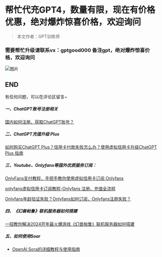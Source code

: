# 帮忙代充GPT4，数量有限，现在有价格优惠，绝对爆炸惊喜价格，欢迎询问
> 本文作者：GPT训练师




### 需要帮忙升级请联系vx：gptgood000 备注gpt，绝对爆炸惊喜价格，欢迎询问

![图片](https://gptblog.oss-cn-hangzhou.aliyuncs.com/image/202402201258468.png)
## END

有任何问题，可以在评论区留言~

##### 一、ChatGPT账号注册相关

[国内如何注册、获取ChatGPT账号？](/how-to-register-chatgpt)

##### 二、ChatGPT充值升级 Plus

[如何购买ChatGPT Plus？信用卡付款失败怎么办？使用虚拟信用卡升级ChatGPT Plus 指南](/how-to-payment-chatgpt)

##### 三、Youtube、Onlyfans等国外优质服务订阅：

[OnlyFans支付教程，手把手教你使用虚拟信用卡订阅 Onlyfans](/onlyfans-pay)

[onlyfans虚拟信用卡订阅教程-Onlyfans 注册、充值全流程](/onlyFans-pay-methods)

[Onlyfans年龄验证失败？Onlyfans如何订阅，Onlyfans注册失败？](/onlyfans-question)

##### 四、《幻兽帕鲁》联机服务器如何搭建
[一招教你解决2024开年最火爆游戏《幻兽帕鲁》联机服务器如何搭建](/palu)

##### 五、如何使用Soar
- [OpenAI Sora的详细教程与使用指南](/how-use-soar)

<Vssue/>

